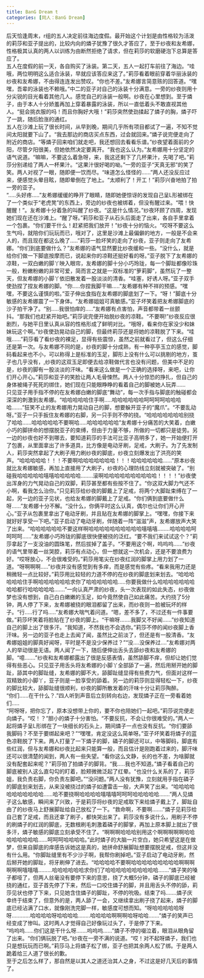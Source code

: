 ```yaml
---
title: BanG Dream t
categories: [同人：BanG Dream]
---
```


后天恰逢周末，r组的五人决定前往海边度假。最开始这个计划是由性格较为活泼的莉莎和亚子提出的，比较内向的燐子犹豫了很久才答应了，至于纱夜和友希娜，性格极其认真的两人以训练为由断然拒绝了请求，但在莉莎的软磨硬泡下总算是答应了。<br>五人在度假的前一天，各自购买了泳装。第二天，五人一起打车前往了海边。“哇哦，两位明明这么适合泳装，早就应该答应来这了。”莉莎看着眼前穿着华丽泳装的纱夜和友希娜，不由得连连发出赞叹。“你也不差。”友希娜言简意赅的回答道。“嘿嘿，吾辈的泳装也不赖哦。”中二的亚子对自己的泳装十分满意。一旁的纱夜则用十分尖锐的目光看着其他几人。感觉自己的泳装一般啊。纱夜在心里想到。至于燐子，由于本人十分娇羞再加上穿着暴露的泳装，所以一直低着头不敢直视其他人。“挺会挑衣服的吗！而且你胸好大哦！”莉莎突然使劲揉起了燐子的胸，燐子吓了一跳，随后脸涨的通红。<br>五人在沙滩上玩了很长时间，从早到晚，期间几乎所有项目都试了一遍，不知不觉间太阳就要下山了。“我去那边的商店买点东西，过会就回来。”燐子说完便走向了附近的商店。“等燐子回来咱们就走吧，我还想回去看看乐谱。”纱夜望着面前的夕阳，尽管夕阳很美，但她依然决定要离开。“我也这么认为。”友希娜用十分坚定的语气说道。“嘛嘛，不要这么着急呀，来，我这还剩下了几杯果汁，先喝了吧。”莉莎分别递给了两人一杯果汁。“这果汁很好喝的呦。”一旁的亚子“天真无邪”的笑了笑。两人对视了一眼，随即便一饮而尽。“味道怎么怪怪的……”两人还没反应过来，便感觉头晕目眩，随即晕倒在了地上。“太顺利了！开工！”莉莎兴奋地拍了拍一旁的亚子。<br>“…\.\.头好疼…\.\.”友希娜缓缓的睁开了眼睛，随即她便惊讶的发现自己呈L形被绑在了一个类似于“老虎凳”的东西上，旁边的纱夜也被绑着，但没有醒过来。“喂！快醒醒！”。友希娜十分着急的叫醒了纱夜。“这是什么情况。”纱夜环顾了四周，发现她们现在还在沙滩上。“醒了呀。”莉莎和亚子从石头后面走了出来，各自手里拿着一个包裹。“你们要干什么！赶紧把我们放开！”纱夜十分的恼火。“哎呀不要这么生气吗，就陪你们玩玩而已，哦对了，这里是沙滩上最偏僻的地方，一般是不会来人的，而且现在都这么晚了…\.\.”莉莎一脸坏笑的走向了纱夜，亚子则走向了友希娜。“你们到底要做什么？”友希娜的语气显然要比纱夜缓和一些。“没什么，就是给你们做一下脚底按摩而已，说起来你的凉鞋还挺好看的呀。”亚子脱下了友希娜的凉鞋，一双白嫩的脚丫映入眼帘，友希娜的脚十分小巧玲珑，每一个脚趾都像珍珠一般，粉嫩粉嫩的非常可爱，简而言之就是一双标准的“萝莉脚”，虽然玩了一整天，但友希娜的小脚丫依旧散发着一股淡淡的清香。“哇塞，好诱人呀。”亚子双手使劲捏了捏友希娜的脚。“你…\.\.你捏我脚干嘛…\.\.”友希娜有种不祥的预感。“嘿嘿，不要这么谨慎的啦。”亚子伸出食指在友希娜的脚底划了一下。“呀！”脚底十分敏感的友希娜震了一下身体。“友希娜姐姐可真敏感。”亚子坏笑着把友希娜脚底的沙子拍干净了。“别…\.\.我很怕痒的…\.\.”友希娜有点害怕，声音都带着一丝颤抖。“那我们也赶紧开始吧。”莉莎说完便开始脱纱夜的凉鞋。“不要啊\!”纱夜反应很剧烈，与她平日里认真从容的性格形成了鲜明对比。“哦呀，看来你在家没少和妹妹玩这个啊。”纱夜使劲晃动自己的脚，但最终莉莎还是将她的凉鞋脱了下来。“哇哦……”莉莎看了看纱夜的裸足，显得有些震惊，虽然之前就看过了，但这么仔细还是第一次。与友希娜不同的是，纱夜的脚十分成熟，有一种亭亭玉立的感觉，脚码看起来也不小，可以称得上是标准的玉足，脚形上没有什么可以挑剔的地方，茧子也几乎没有，,纱夜的这双玉足即便去给凉鞋做代言也没有问题，但美中不足的是，纱夜的脚有一股淡淡的汗味。“看来这么做是一个正确的选择呀，来吧，让你们开心开心。”莉莎和亚子的笑脸让两人毛骨悚然。两人十分惊恐的挣扎，但自己的身体被绳子死死的绑住，她们现在只能眼睁睁的看着自己的脚被她人玩弄…… <br>只见亚子用手指不停的在友希娜白嫩的脚底“舞动”，每一次手指与脚底的触碰都会深深的刺激到友希娜。“哈哈哈哈哈住手啊…\.\.哈哈哈哈哈哈呵呵呵呵哈哈哈哈……\.”狂笑不止的友希娜用力晃动自己的脚，想要躲开亚子的“魔爪”。“不要乱动呀。”亚子一只手扳住友希娜的右脚，另一只手则不停的挠。“哈哈哈哈哈哈哈别挠了哈哈……哈哈哈哈哈不要啊哈…\.\.哈哈哈哈哈哈”友希娜十分痛苦的大笑着，白嫩小巧的脚拼命的想摆脱亚子的束缚，但由于力量不够，所做的一切都只是徒劳。另一边的纱夜也好不到哪去，要知道莉莎的手法可比亚子高明多了，她一开始便打开了包裹，从里面拿出了许多道具，比方像是电动牙刷，足戒，大刷子。为了先发制人，莉莎突然拿起了大刷子用力刷纱夜的脚底，纱夜立刻爆发出了洪亮的笑声。“哈哈哈哈哈！！！不要啊哈哈哈哈哈哈哈！！！哈哈哈哈哈哈……”原本纱夜就比友希娜敏感，再加上直接用了大刷子，纱夜的心理防线立刻就被突破了。“别碰我哈哈哈哈哈嘻嘻哈哈哈哈哈……\.\.滚啊哈哈哈哈哈哈哈哈哈哈！！！！”纱夜使出浑身的力气晃动自己的双脚，莉莎甚至都有些按不住了。“你这双大脚力气还不小啊，看我怎么治你。”只见莉莎给纱夜的脚戴上了足戒，将两个大脚趾束缚在了一起，另一边的亚子见状，也给友希娜的脚戴上了足戒。“你们俩到底要做什么呀……”友希娜十分不解。“没什么，你俩平时这么认真，偶尔也让你们开心开心。”亚子从包裹里拿出了电动牙刷，并且贴在友希娜的脚掌上。“嘿嘿，你接下来就好好享受一下吧。”亚子启动了电动牙刷，伴随着一阵“滋滋”声，友希娜放声大笑了出来。“哈哈哈哈哈哈不要这样啊哈哈哈哈哈哈哈哈哈哈嘻嘻嘻……\.\.哈哈哈哈呵呵呵呵……”友希娜小巧玲珑的脚底很快便被挠的泛红。“要不我们来试试这个？”莉莎拿起了一支没油的圆珠笔，然后拔掉了盖子。“不要用这个啊，呜呜呜……”纱夜的语气里带着一丝哭腔，莉莎有点动心，但一想就这一次机会，还是不要浪费为好。“哎呀放心，不会很难受的。”莉莎用笔尖在纱夜红润的脚掌上用力划了一道。“呀啊啊啊…\.\.”纱夜并没有感觉到有多痒，而是感觉有些疼。“看来我用力还是稍微轻一点比较好。”莉莎用比较轻的力道不停的在纱夜的脚底划来划去。“哈哈哈哈哈哈住手啊哈哈哈哈哈哈求你了哈哈哈哈哈哈…\.\.你要我做什么哈哈哈哈哈哈哈哈哈都行哈哈哈哈哈……\.”一向认真严肃的纱夜，头一次表现的如此失态，纱夜做梦也没有想到，自己白白嫩嫩的玉足，如今竟然使自己如此痛苦。大约挠了5分钟，两人停了下来，友希娜被挠的眼泪都留了出来，而纱夜则一脸被玩坏的样子。“行…\.\.行了吗…\.\.”友希娜大喘气着问道。“嗯，差不多了，不过还有一件事要做。”莉莎坏笑着将脸贴在了纱夜的脚上。“干嘛呀……\.我脚又不好闻……”纱夜知道自己的脚上出了很多汗。“我知道，不然我也不会选你。”莉莎不停的闻纱夜脚上香汗味。另一边的亚子也走上去闻了闻，虽然比之前淡了，但还是有一股清香。“友希娜姐姐的脚真好闻呀，平时是不是没少保养过？”“没…\.没保养过…\.”友希娜对两人的举动很是无语。两人闻了一下，随后便伸出舌头去舔纱夜和友希娜的脚。“噫……\.”纱夜和友希娜都露出了很是反感表情，虽然舔脚不痒，但却让她们觉得有些恶心。只见亚子用舌头将友希娜的小脚丫全部舔了一遍，然后用掰开她的脚趾，舔其中的脚趾缝，友希娜的脚不大，舔脚趾缝显得有些费力气，但面对这样一双精致的小脚丫，亚子则是一脸享受的舔着。另一边的莉莎则显得轻松一下，纱夜的脚比较大，舔脚趾缝很顺利，纱夜的脚所散发着的汗味十分让莉莎陶醉。<br>“你们……在干什么？\.”四人听到声音后立刻转向右边，发现燐子正在一旁看着她们…\.\.<br>“阿呀呀，把你忘了，原本没想带上你的，要不你也陪她们一起吧。”莉莎说完便走向燐子。“哎！？”胆小的燐子十分害怕。“不要反抗，不会让你很难受的。”两人一起将燐子呈L形绑在了一块细长的石头上，期间燐子一点也没有反抗。“你们要舔我脚码？不至于要绑起来吧？”“嘿嘿，肯定没这么简单呀。”亚子坏笑着将燐子的蓝色凉鞋脱了下来。两人打量了一下燐子的脚，磷子的脚还可以，中等脚码，脚底有些红润，但与友希娜和纱夜比起来只能算一般，而且估计是刚跑着过来的，脚汗味还可以很清楚的闻到，两人有一些失望。“看你这么文静，长的也不差，为啥脚就没有配套起来呢？”莉莎拍了拍燐子的脚背。“我…\.\.我也不知道。”燐子看着自己的脚底被别人这么直勾勾的盯着，脸颊微微泛起了红晕。“也没什么关系的了，莉莎姐，我负责右脚，你负责左脚吧。”“没问题。”两人没有犹豫，立刻就用手指在磷子的脚底划来划去，从来没被挠过的燐子如遭雷击一般，大声笑了出来。“哈哈哈哈哈哈哈哈哈哈哈……哈不要挠啊哈哈哈哈嘻嘻嘻呵呵呵哈哈哈哈哈……\.”两人见燐子这么敏感，瞬间来了兴致，于是莉莎将纱夜的足戒取下来给燐子戴上了，脚趾自由了的纱夜马上舒展脚趾给自己放松了一下。“救命啊，不要啊……\.”燐子见莉莎给自己套了足戒，而且还拿了刷子，都快哭出来了。莉莎没有多说什么，用刷子不停的刷燐子的红润的脚底，无数根刷毛刺激着磷子的脚掌，再加上原本脚上就出了很多汗，燐子敏感的脚底立刻承受不住了。“啊啊啊哈哈哈别用这个啊啊啊啊啊哈哈哈哈哈哈哈哈……呵呵呵哈哈哈哈。”此时燐子的大脑一片空白，她只希望这是在做梦，但来自脚底的痒感告诉她这是真的，她拼命舒展脚趾想要摆脱足戒，但这并没有什么用。“你脚趾缝里有不少沙子啊，我帮你刷掉吧。”亚子启动了电动牙刷，然后掰开她的脚趾，将牙刷伸了进去。“哈哈哈哈不要啊哈哈哈哈哈哈哈哈哈啊啊啊啊啊啊嘻嘻嘻………哈哈哈哈哈哈求你们了哈哈哈哈哈哈哈哈哈哈……\.”燐子笑的嗓子都哑了，但两人丝毫没有要停下来的意思，挠了大概5分钟，磷子的脚底已经被挠的通红，亚子首先停了下来，然后一口咬住燐子的脚，并且用舌头不停的舔，莉莎见状也停了下来，只见她含住燐子的脚趾，不停的吮吸。结束了吗……\.燐子庆幸终于结束了，但意外的是，两人舔了一会，又继续拿出刷子挠了起来，燐子的脚底已经沾满了口水，就像刚洗完脚一样，敏感度可想而知。“呀哈哈哈哈哈呀呀…………哈哈哈哈呀哈哈哈哈……\.\.哈哈哈哈啊啊啊哈呀哈哈……\.”燐子的笑声已经变成了惨叫。这时两人才觉得自己好像玩过头了，于是停了下来。<br>“呜呜呜……你们这是干什么呀……\.呜呜呜……”燐子不停的啜泣着，眼泪从眼角留了出来。“你们俩玩脱了吧。”纱夜在一旁不满的说道。“哎！对不起呀燐子，我们也只是想玩玩而已啊。”莉莎马上将燐子松了绑，亚子也把其余两人松了绑。于是两人跪着给三人道了很长的歉。<br>至于之后怎么样了，那自然是以其人之道还治其人之身，不过这是好几天后的事情了。